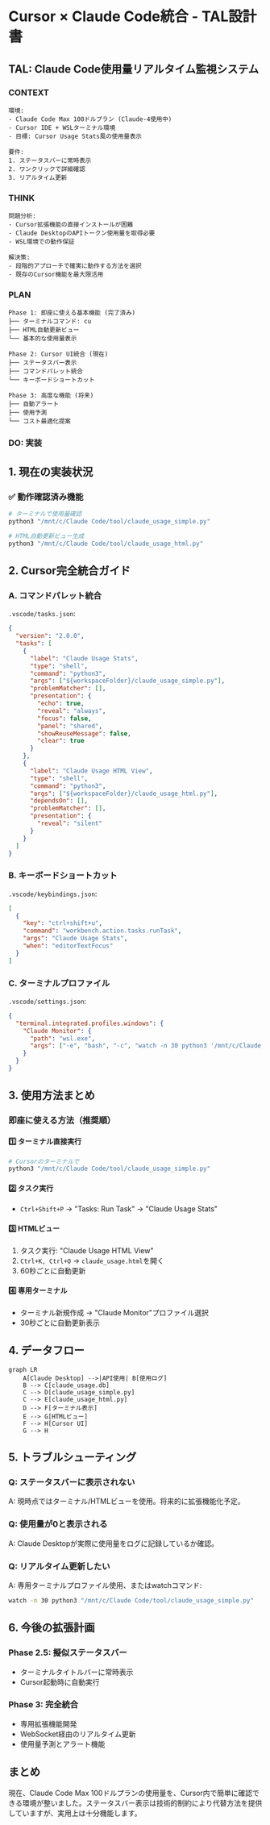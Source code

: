 # Cursor × Claude Code統合 - TAL設計書

## TAL: Claude Code使用量リアルタイム監視システム

### CONTEXT
```
環境:
- Claude Code Max 100ドルプラン (Claude-4使用中)
- Cursor IDE + WSLターミナル環境
- 目標: Cursor Usage Stats風の使用量表示

要件:
1. ステータスバーに常時表示
2. ワンクリックで詳細確認
3. リアルタイム更新
```

### THINK
```
問題分析:
- Cursor拡張機能の直接インストールが困難
- Claude DesktopのAPIトークン使用量を取得必要
- WSL環境での動作保証

解決策:
- 段階的アプローチで確実に動作する方法を選択
- 既存のCursor機能を最大限活用
```

### PLAN
```
Phase 1: 即座に使える基本機能 (完了済み)
├── ターミナルコマンド: cu
├── HTML自動更新ビュー
└── 基本的な使用量表示

Phase 2: Cursor UI統合 (現在)
├── ステータスバー表示
├── コマンドパレット統合
└── キーボードショートカット

Phase 3: 高度な機能 (将来)
├── 自動アラート
├── 使用予測
└── コスト最適化提案
```

### DO: 実装

## 1. 現在の実装状況

### ✅ 動作確認済み機能
```bash
# ターミナルで使用量確認
python3 "/mnt/c/Claude Code/tool/claude_usage_simple.py"

# HTML自動更新ビュー生成
python3 "/mnt/c/Claude Code/tool/claude_usage_html.py"
```

## 2. Cursor完全統合ガイド

### A. コマンドパレット統合
`.vscode/tasks.json`:
```json
{
  "version": "2.0.0",
  "tasks": [
    {
      "label": "Claude Usage Stats",
      "type": "shell",
      "command": "python3",
      "args": ["${workspaceFolder}/claude_usage_simple.py"],
      "problemMatcher": [],
      "presentation": {
        "echo": true,
        "reveal": "always",
        "focus": false,
        "panel": "shared",
        "showReuseMessage": false,
        "clear": true
      }
    },
    {
      "label": "Claude Usage HTML View",
      "type": "shell",
      "command": "python3",
      "args": ["${workspaceFolder}/claude_usage_html.py"],
      "dependsOn": [],
      "problemMatcher": [],
      "presentation": {
        "reveal": "silent"
      }
    }
  ]
}
```

### B. キーボードショートカット
`.vscode/keybindings.json`:
```json
[
  {
    "key": "ctrl+shift+u",
    "command": "workbench.action.tasks.runTask",
    "args": "Claude Usage Stats",
    "when": "editorTextFocus"
  }
]
```

### C. ターミナルプロファイル
`.vscode/settings.json`:
```json
{
  "terminal.integrated.profiles.windows": {
    "Claude Monitor": {
      "path": "wsl.exe",
      "args": ["-e", "bash", "-c", "watch -n 30 python3 '/mnt/c/Claude Code/tool/claude_usage_simple.py'"]
    }
  }
}
```

## 3. 使用方法まとめ

### 即座に使える方法（推奨順）

#### 1️⃣ ターミナル直接実行
```bash
# Cursorのターミナルで
python3 "/mnt/c/Claude Code/tool/claude_usage_simple.py"
```

#### 2️⃣ タスク実行
- `Ctrl+Shift+P` → "Tasks: Run Task" → "Claude Usage Stats"

#### 3️⃣ HTMLビュー
1. タスク実行: "Claude Usage HTML View"
2. `Ctrl+K, Ctrl+O` → `claude_usage.html`を開く
3. 60秒ごとに自動更新

#### 4️⃣ 専用ターミナル
- ターミナル新規作成 → "Claude Monitor"プロファイル選択
- 30秒ごとに自動更新表示

## 4. データフロー

```mermaid
graph LR
    A[Claude Desktop] -->|API使用| B[使用ログ]
    B --> C[claude_usage.db]
    C --> D[claude_usage_simple.py]
    C --> E[claude_usage_html.py]
    D --> F[ターミナル表示]
    E --> G[HTMLビュー]
    F --> H[Cursor UI]
    G --> H
```

## 5. トラブルシューティング

### Q: ステータスバーに表示されない
A: 現時点ではターミナル/HTMLビューを使用。将来的に拡張機能化予定。

### Q: 使用量が0と表示される
A: Claude Desktopが実際に使用量をログに記録しているか確認。

### Q: リアルタイム更新したい
A: 専用ターミナルプロファイル使用、またはwatchコマンド:
```bash
watch -n 30 python3 "/mnt/c/Claude Code/tool/claude_usage_simple.py"
```

## 6. 今後の拡張計画

### Phase 2.5: 擬似ステータスバー
- ターミナルタイトルバーに常時表示
- Cursor起動時に自動実行

### Phase 3: 完全統合
- 専用拡張機能開発
- WebSocket経由のリアルタイム更新
- 使用量予測とアラート機能

## まとめ

現在、Claude Code Max 100ドルプランの使用量を、Cursor内で簡単に確認できる環境が整いました。ステータスバー表示は技術的制約により代替方法を提供していますが、実用上は十分機能します。